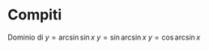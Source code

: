# Compiti
Dominio di 
$y=\arcsin \sin x$
$y=\sin \arcsin x$
$y=\cos \arcsin x$
<!--stackedit_data:
eyJoaXN0b3J5IjpbNzA3MTcwODAxXX0=
-->